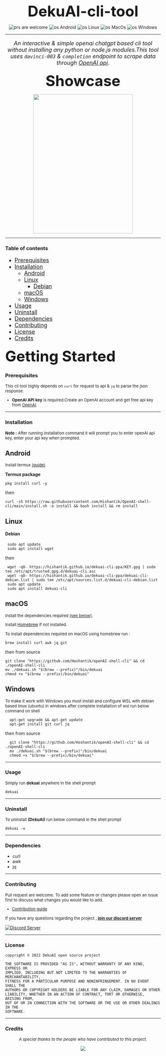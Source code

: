 <div align=center>
<font size=14>

**DekuAI-cli-tool**
</font>

![prs are welcome](https://img.shields.io/badge/Prs-Welcome%20-588157)
![os Android](https://img.shields.io/badge/Os-Android%20-588157?logo=Android)
![os Linux](https://img.shields.io/badge/Os-Linux%20-588157?logo=Linux)
![os MacOs](https://img.shields.io/badge/Os-macOS%20-588157?logo=macOS)
![os Windows](https://img.shields.io/badge/Os-Windows%20-588157?logo=windows)

***

<font size=4>

*An interactive & simple openai chatgpt based cli tool without installing any python or node.js modules.This tool uses `davinci-003` & `completion` endpoint to scrape data through [OpenAI api](https://openai.com/api/)*.

</font>
<font size=7>

**Showcase**
</font>

<img width=80% height=450 src="https://user-images.githubusercontent.com/60609786/210131672-19fbf2ae-c893-4354-8fba-7c9ff3cbdb02.gif"> 
</div>

***


### **Table of contents**

<font size=4>

- [Prerequisites](#prerequisites)
- [Installation](#installation)
   - [Android](#android)
   - [Linux](#linux)
      - [Debian](#debian)
   - [macOS](#macos)
   - [Windows](#windows)
- [Usage](#usage)
- [Uninstall](#uninstall)
- [Dependencies](#dependencies)
- [Contributing](#contributing)
- [License](#license)
- [Credits](#credits)
</font>

<font size=10>

**Getting Started**
</font>

### **Prerequisites**

<font size=2>

This cli tool highly depends on `curl` for request to api & `jq` to parse the json response.

- **OpenAI API key** is required.Create an OpenAI account and get free api key from [OpenAI](https://beta.openai.com/account/api-keys).
</font>

***

### **Installation**

<font size=2>

**Note :** After running installation command it will prompt you to enter openAI api key, enter your api key when prompted.
</font>

## **Android**

<font size=2>

Install termux [(guide)](https://termux.dev/en/)
</font>

**Termux package**
 
    pkg install curl -y

then
    
    curl -sS https://raw.githubusercontent.com/Hishantik/OpenAI-shell-cli/main/install.sh -o install && bash install && rm install

## Linux
#### Debian
    
     sudo apt update
     sudo apt install wget

 then    
     
     wget -qO- https://hishantik.github.io/dekuai-cli-ppa/KEY.gpg | sudo tee /etc/apt/trusted.gpg.d/dekuai-cli.asc
     wget -qO- https://hishantik.github.io/dekuai-cli-ppa/dekuai-cli-debian.list | sudo tee /etc/apt/sources.list.d/dekuai-cli-debian.list
     sudo apt update
     sudo apt install dekuai-cli
    
## macOS

<font size=2>

Install the dependencies required [(see below)](#dependencies).

Install [Homebrew](https://docs.brew.sh/Installation) if not installed.

To install dependencies required on macOS using homebrew run :
</font>
 
    brew install curl awk jq git

then from source
   
    git clone "https://github.com/Hoshantik/openAI-shell-cli" && cd ./openAI-shell-cli
    mv ./dekuai.sh "$(brew --prefix)"/bin/dekuai
    chmod +x "$(brew --prefix)/bin/dekuai"


## Windows

<font size=2>

To make it work with Windows you must install and configure WSL with debian based linux (ubuntu) in windows after complete installation of wsl 
run below command on shell
</font>

      apt-get upgrade && apt-get update
      apt-get install git curl jq 

then from source

      git clone "https://github.com/Hoshantik/openAI-shell-cli" && cd ./openAI-shell-cli
      mv ./dekuai.sh "$(brew --prefix)"/bin/dekuai
      chmod +x "$(brew --prefix)/bin/dekuai"
 
     
     

***
### **Usage**

<font size=2>

Simply run **dekuai** anywhere in the shell prompt

</font>

    dekuai
    

***
### **Uninstall**

<font size=2>

To uninstall ***(DekuAI)*** run below command in the shell prompt 

</font>
    
    dekuai -u

***

### Dependencies

- curl
- awk
- jq

***

### Contributing

<font size=2>

Pull request are welcome. To add some feature or changes please open an issue first to discuss what changes you would like to add.

- [Contribution guide](./CONTRIBUTING.md)
    
If you have any questions regarding the project , [**join our discord server**](https://discord.gg/dgJAesCnQ5)
</font>




[![Discord Server](http://invidget.switchblade.xyz/dgJAesCnQ5)](https://discord.gg/dgJAesCnQ5)



***

### License
    
    copyright © 2022 DekuAI open source project

    THE SOFTWARE IS PROVIDED "AS IS", WITHOUT WARRANTY OF ANY KIND, EXPRESS OR
    IMPLIED, INCLUDING BUT NOT LIMITED TO THE WARRANTIES OF MERCHANTABILITY,
    FITNESS FOR A PARTICULAR PURPOSE AND NONINFRINGEMENT. IN NO EVENT SHALL THE
    AUTHORS OR COPYRIGHT HOLDERS BE LIABLE FOR ANY CLAIM, DAMAGES OR OTHER
    LIABILITY, WHETHER IN AN ACTION OF CONTRACT, TORT OR OTHERWISE, ARISING FROM,
    OUT OF OR IN CONNECTION WITH THE SOFTWARE OR THE USE OR OTHER DEALINGS IN THE
    SOFTWARE.


***

### Credits

<div align=center>
<font size=2>

*A special thanks to the people who have contributed to this project.*
</font>
</div>

<div align=center>
<a href="https://github.com/Hishantik/openAI-shell-cli/graphs/contributors">
  <img src="https://contrib.rocks/image?repo=Hishantik/openAI-shell-cli" />
</a>
</div>

